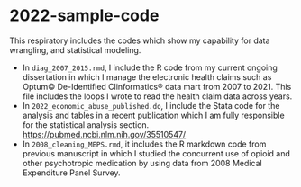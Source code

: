 # 2022-sample-code

This respiratory includes the codes which show my capability for data wrangling, and statistical modeling.

- In `diag_2007_2015.rmd`, I include the R code from my current ongoing dissertation in which I manage the electronic health claims such as Optum© De-Identified Clinformatics® data mart from 2007 to 2021. This file includes the loops I wrote to read the health claim data across years.  
- In `2022_economic_abuse_published.do`, I include the Stata code for the analysis and tables in a recent publication which I am fully responsible for the statistical analysis section. 
https://pubmed.ncbi.nlm.nih.gov/35510547/
- In `2008_cleaning_MEPS.rmd`, it includes the R markdown code from previous manuscript in which I studied the concurrent use of opioid and other psychotropic medication by using data from 2008 Medical Expenditure Panel Survey. 
